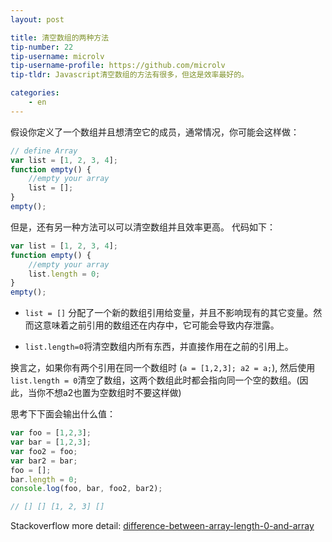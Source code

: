 ```yaml
---
layout: post

title: 清空数组的两种方法
tip-number: 22
tip-username: microlv
tip-username-profile: https://github.com/microlv
tip-tldr: Javascript清空数组的方法有很多，但这是效率最好的。

categories:
    - en
---
```


假设你定义了一个数组并且想清空它的成员，通常情况，你可能会这样做：

```javascript
// define Array
var list = [1, 2, 3, 4];
function empty() {
    //empty your array
    list = [];
}
empty();
```
但是，还有另一种方法可以可以清空数组并且效率更高。
代码如下：

```javascript
var list = [1, 2, 3, 4];
function empty() {
    //empty your array
    list.length = 0;
}
empty();
```

* `list = []` 分配了一个新的数组引用给变量，并且不影响现有的其它变量。然而这意味着之前引用的数组还在内存中，它可能会导致内存泄露。

* `list.length=0`将清空数组内所有东西，并直接作用在之前的引用上。

换言之，如果你有两个引用在同一个数组时 (`a = [1,2,3]; a2 = a;`), 然后使用`list.length = 0`清空了数组，这两个数组此时都会指向同一个空的数组。(因此，当你不想a2也置为空数组时不要这样做)

思考下下面会输出什么值：

```js
var foo = [1,2,3];
var bar = [1,2,3];
var foo2 = foo;
var bar2 = bar;
foo = [];
bar.length = 0;
console.log(foo, bar, foo2, bar2);

// [] [] [1, 2, 3] []
```

Stackoverflow more detail:
[difference-between-array-length-0-and-array](http://stackoverflow.com/questions/4804235/difference-between-array-length-0-and-array)


